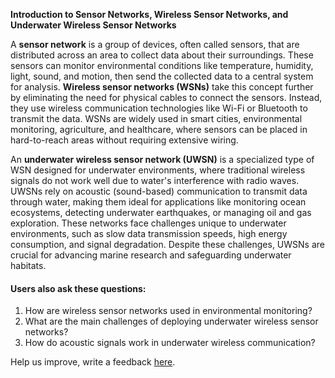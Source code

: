 **Introduction to Sensor Networks, Wireless Sensor Networks, and Underwater Wireless Sensor Networks**

A **sensor network** is a group of devices, often called sensors, that are distributed across an area to collect data about their surroundings. These sensors can monitor environmental conditions like temperature, humidity, light, sound, and motion, then send the collected data to a central system for analysis. **Wireless sensor networks (WSNs)** take this concept further by eliminating the need for physical cables to connect the sensors. Instead, they use wireless communication technologies like Wi-Fi or Bluetooth to transmit the data. WSNs are widely used in smart cities, environmental monitoring, agriculture, and healthcare, where sensors can be placed in hard-to-reach areas without requiring extensive wiring. 

An **underwater wireless sensor network (UWSN)** is a specialized type of WSN designed for underwater environments, where traditional wireless signals do not work well due to water's interference with radio waves. UWSNs rely on acoustic (sound-based) communication to transmit data through water, making them ideal for applications like monitoring ocean ecosystems, detecting underwater earthquakes, or managing oil and gas exploration. These networks face challenges unique to underwater environments, such as slow data transmission speeds, high energy consumption, and signal degradation. Despite these challenges, UWSNs are crucial for advancing marine research and safeguarding underwater habitats. 

#### Users also ask these questions:
1. How are wireless sensor networks used in environmental monitoring?
2. What are the main challenges of deploying underwater wireless sensor networks?
3. How do acoustic signals work in underwater wireless communication?

Help us improve, write a feedback [here](https://tally.so/r/wbLQR1).